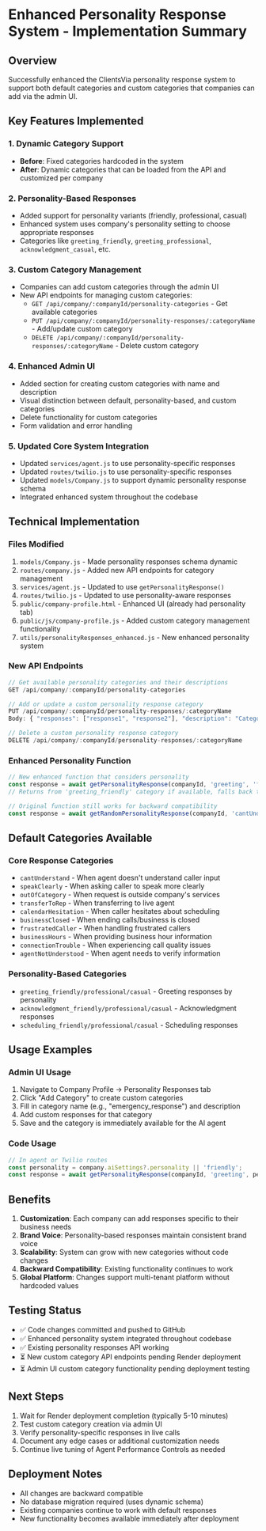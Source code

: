 # Enhanced Personality Response System - Implementation Summary

## Overview
Successfully enhanced the ClientsVia personality response system to support both default categories and custom categories that companies can add via the admin UI.

## Key Features Implemented

### 1. Dynamic Category Support
- **Before**: Fixed categories hardcoded in the system
- **After**: Dynamic categories that can be loaded from the API and customized per company

### 2. Personality-Based Responses
- Added support for personality variants (friendly, professional, casual)
- Enhanced system uses company's personality setting to choose appropriate responses
- Categories like `greeting_friendly`, `greeting_professional`, `acknowledgment_casual`, etc.

### 3. Custom Category Management
- Companies can add custom categories through the admin UI
- New API endpoints for managing custom categories:
  - `GET /api/company/:companyId/personality-categories` - Get available categories
  - `PUT /api/company/:companyId/personality-responses/:categoryName` - Add/update custom category
  - `DELETE /api/company/:companyId/personality-responses/:categoryName` - Delete custom category

### 4. Enhanced Admin UI
- Added section for creating custom categories with name and description
- Visual distinction between default, personality-based, and custom categories
- Delete functionality for custom categories
- Form validation and error handling

### 5. Updated Core System Integration
- Updated `services/agent.js` to use personality-specific responses
- Updated `routes/twilio.js` to use personality-specific responses
- Updated `models/Company.js` to support dynamic personality response schema
- Integrated enhanced system throughout the codebase

## Technical Implementation

### Files Modified
1. `models/Company.js` - Made personality responses schema dynamic
2. `routes/company.js` - Added new API endpoints for category management
3. `services/agent.js` - Updated to use `getPersonalityResponse()`
4. `routes/twilio.js` - Updated to use personality-aware responses
5. `public/company-profile.html` - Enhanced UI (already had personality tab)
6. `public/js/company-profile.js` - Added custom category management functionality
7. `utils/personalityResponses_enhanced.js` - New enhanced personality system

### New API Endpoints
```javascript
// Get available personality categories and their descriptions
GET /api/company/:companyId/personality-categories

// Add or update a custom personality response category
PUT /api/company/:companyId/personality-responses/:categoryName
Body: { "responses": ["response1", "response2"], "description": "Category description" }

// Delete a custom personality response category
DELETE /api/company/:companyId/personality-responses/:categoryName
```

### Enhanced Personality Function
```javascript
// New enhanced function that considers personality
const response = await getPersonalityResponse(companyId, 'greeting', 'friendly');
// Returns from 'greeting_friendly' category if available, falls back to 'greeting'

// Original function still works for backward compatibility
const response = await getRandomPersonalityResponse(companyId, 'cantUnderstand');
```

## Default Categories Available

### Core Response Categories
- `cantUnderstand` - When agent doesn't understand caller input
- `speakClearly` - When asking caller to speak more clearly
- `outOfCategory` - When request is outside company's services
- `transferToRep` - When transferring to live agent
- `calendarHesitation` - When caller hesitates about scheduling
- `businessClosed` - When ending calls/business is closed
- `frustratedCaller` - When handling frustrated callers
- `businessHours` - When providing business hour information
- `connectionTrouble` - When experiencing call quality issues
- `agentNotUnderstood` - When agent needs to verify information

### Personality-Based Categories
- `greeting_friendly/professional/casual` - Greeting responses by personality
- `acknowledgment_friendly/professional/casual` - Acknowledgment responses
- `scheduling_friendly/professional/casual` - Scheduling responses

## Usage Examples

### Admin UI Usage
1. Navigate to Company Profile → Personality Responses tab
2. Click "Add Category" to create custom categories
3. Fill in category name (e.g., "emergency_response") and description
4. Add custom responses for that category
5. Save and the category is immediately available for the AI agent

### Code Usage
```javascript
// In agent or Twilio routes
const personality = company.aiSettings?.personality || 'friendly';
const response = await getPersonalityResponse(companyId, 'greeting', personality);
```

## Benefits

1. **Customization**: Each company can add responses specific to their business needs
2. **Brand Voice**: Personality-based responses maintain consistent brand voice
3. **Scalability**: System can grow with new categories without code changes
4. **Backward Compatibility**: Existing functionality continues to work
5. **Global Platform**: Changes support multi-tenant platform without hardcoded values

## Testing Status

- ✅ Code changes committed and pushed to GitHub
- ✅ Enhanced personality system integrated throughout codebase
- ✅ Existing personality responses API working
- ⏳ New custom category API endpoints pending Render deployment
- ⏳ Admin UI custom category functionality pending deployment testing

## Next Steps

1. Wait for Render deployment completion (typically 5-10 minutes)
2. Test custom category creation via admin UI
3. Verify personality-specific responses in live calls
4. Document any edge cases or additional customization needs
5. Continue live tuning of Agent Performance Controls as needed

## Deployment Notes

- All changes are backward compatible
- No database migration required (uses dynamic schema)
- Existing companies continue to work with default responses
- New functionality becomes available immediately after deployment
